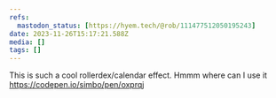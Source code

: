 ```yaml
---
refs:
  mastodon_status: [https://hyem.tech/@rob/111477512050195243]
date: 2023-11-26T15:17:21.588Z
media: []
tags: []
---
```


This is such a cool rollerdex/calendar effect. Hmmm where can I use it https://codepen.io/simbo/pen/oxprqj
